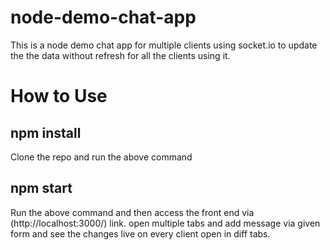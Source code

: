 # node-demo-chat-app
This is a node demo chat app for multiple clients using socket.io to update the the data without refresh for all the clients using it.


# How to Use
## npm install
Clone the repo and run the above command

## npm start
Run the above command and then access the front end via (http://localhost:3000/) link. open multiple tabs and add message 
via given form and see the changes live on every client open in diff tabs.
